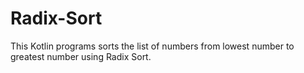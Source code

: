 # Radix-Sort

This Kotlin programs sorts the list of numbers from lowest number to greatest number using Radix Sort. 
